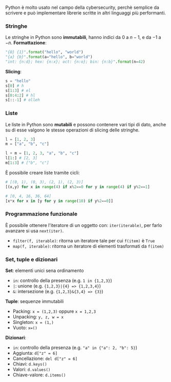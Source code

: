 Python è molto usato nel campo della cybersecurity, perchè semplice da scrivere e può implementare librerie scritte in altri linguaggi più performanti.

### Stringhe
Le stringhe in Python sono **immutabili**, hanno indici da $0$ a $n-1$, e da $-1$ a $-n$.
**Formattazione**:
```python
"{0} {1}".format("hello", "world")
"{a} {b}".format(a="hello", b="world")
"int: {n:d}; hex: {n:x}; oct: {n:o}; bin: {n:b}".format(n=42)
```

**Slicing**:
```python
s = "hello"
s[0] # h
s[1:3] # el
s[0:4:2] # hl
s[::-1] # olleh
```

### Liste
Le liste in Python sono **mutabili** e possono contenere vari tipi di dato, anche su di esse valgono le stesse operazioni di slicing delle stringhe.

```python
l = [1, 2, 3]
m = ["a", "b", "c"]

l + m = [1, 2, 3, "a", "b", "c"]
l[1:] # [2, 3]
m[1:3] # ["b", "c"]
```

È possibile creare liste tramite cicli:
```python
# [(0, 1), (0, 3), (2, 1), (2, 3)]
[(x,y) for x in range(4) if x%2==0 for y in range(4) if y%2==1]

# [0, 4, 16, 36, 64]
[x*x for x in [y for y in range(10) if y%2==0]]
```
### Programmazione funzionale
È possibile ottenere l'iteratore di un oggetto con: `iter(iterable)`, per farlo avanzare si usa `next(iter)`.

- `filter(f, iterable)`: ritorna un iteratore tale per cui `f(item)` è `True`
- `map(f, iterable)`: ritorna un iteratore di elementi trasformati da `f(item)`

### Set, tuple e dizionari
**Set**: elementi unici sena ordinamento
- `in`: controllo della presenza (e.g. `1 in {1,2,3}`)
- `|`: unione (e.g. `{1,2,3}|{4} => {1,2,3,4}`)
- `&`: intersezione (e.g. `{1,2,3}&{3,4} => {3}`)

**Tuple**: sequenze immutabili
- Packing: `x = (1,2,3)` oppure `x = 1,2,3`
- Unpacking: `y, z, w = x`
- Singleton: `x = (1,)`
- Vuoto: `x=()`

**Dizionari**:
- `in`: controllo della presenza (e.g. `"a" in {"a": 2, "b": 5}`)
- Aggiunta: `d["z" = 6]`
- Cancellazione: `del d["z" = 6]`
- Chiavi: `d.keys()`
- Valori: `d.values()`
- Chiave-valore: `d.items()`
